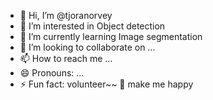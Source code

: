 - 👋 Hi, I’m @tjoranorvey
- 👀 I’m interested in Object detection
- 🌱 I’m currently learning Image segmentation
- 💞️ I’m looking to collaborate on ...
- 📫 How to reach me ...
- 😄 Pronouns: ...
- ⚡ Fun fact: volunteer~~ 💯 make me happy

<!---
tjoranorvey/tjoranorvey is a ✨ special ✨ repository because its `README.md` (this file) appears on your GitHub profile.
You can click the Preview link to take a look at your changes.
--->
